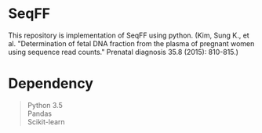 # SeqFF
This repository is implementation of SeqFF using python.
(Kim, Sung K., et al. "Determination of fetal DNA fraction from the plasma of pregnant women using sequence read counts." Prenatal diagnosis 35.8 (2015): 810-815.)



# Dependency
> Python 3.5  
> Pandas  
> Scikit-learn  
